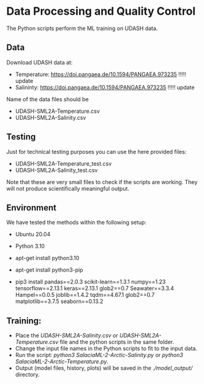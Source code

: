 # Data Processing and Quality Control

The Python scripts perform the ML training on UDASH data.

## Data

Download UDASH data at:
- Temperature: https://doi.pangaea.de/10.1594/PANGAEA.973235 !!!!! update
- Salininty: https://doi.pangaea.de/10.1594/PANGAEA.973235 !!!!! update

Name of the data files should be
- UDASH-SML2A-Temperature.csv
- UDASH-SML2A-Salinity.csv


## Testing

Just for technical testing purposes you can use the here provided files:
- UDASH-SML2A-Temperature_test.csv
- UDASH-SML2A-Salinity_test.csv

Note that these are very small files to check if the scripts are
working. They will not produce scientifically meaningful output.


## Environment

We have tested the methods within the following setup:

- Ubuntu 20.04

- Python 3.10
 - apt-get install python3.10
 - apt-get install python3-pip

- pip3 install pandas==2.0.3 scikit-learn==1.3.1 numpy==1.23 tensorflow==2.13.1 keras==2.13.1 glob2==0.7 Seawater==3.3.4 Hampel==0.0.5 joblib==1.4.2 tqdm==4.67.1 glob2==0.7 matplotlib==3.7.5  seaborn==0.13.2


## Training:

- Place the *UDASH-SML2A-Salinity.csv* or *UDASH-SML2A-Temperature.csv* file and the python scripts in the same folder.
- Change the input file names in the Python scripts to fit to the input data.
- Run the script: *python3 SalaciaML-2-Arctic-Salinity.py* or *python3 SalaciaML-2-Arctic-Temperature.py*.
- Output (model files, history, plots) will be saved in the *./model_output/* directory.

